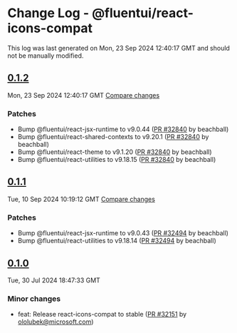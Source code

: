# Change Log - @fluentui/react-icons-compat

This log was last generated on Mon, 23 Sep 2024 12:40:17 GMT and should not be manually modified.

<!-- Start content -->

## [0.1.2](https://github.com/microsoft/fluentui/tree/@fluentui/react-icons-compat_v0.1.2)

Mon, 23 Sep 2024 12:40:17 GMT 
[Compare changes](https://github.com/microsoft/fluentui/compare/@fluentui/react-icons-compat_v0.1.1..@fluentui/react-icons-compat_v0.1.2)

### Patches

- Bump @fluentui/react-jsx-runtime to v9.0.44 ([PR #32840](https://github.com/microsoft/fluentui/pull/32840) by beachball)
- Bump @fluentui/react-shared-contexts to v9.20.1 ([PR #32840](https://github.com/microsoft/fluentui/pull/32840) by beachball)
- Bump @fluentui/react-theme to v9.1.20 ([PR #32840](https://github.com/microsoft/fluentui/pull/32840) by beachball)
- Bump @fluentui/react-utilities to v9.18.15 ([PR #32840](https://github.com/microsoft/fluentui/pull/32840) by beachball)

## [0.1.1](https://github.com/microsoft/fluentui/tree/@fluentui/react-icons-compat_v0.1.1)

Tue, 10 Sep 2024 10:19:12 GMT 
[Compare changes](https://github.com/microsoft/fluentui/compare/@fluentui/react-icons-compat_v0.1.0..@fluentui/react-icons-compat_v0.1.1)

### Patches

- Bump @fluentui/react-jsx-runtime to v9.0.43 ([PR #32494](https://github.com/microsoft/fluentui/pull/32494) by beachball)
- Bump @fluentui/react-utilities to v9.18.14 ([PR #32494](https://github.com/microsoft/fluentui/pull/32494) by beachball)

## [0.1.0](https://github.com/microsoft/fluentui/tree/@fluentui/react-icons-compat_v0.1.0)

Tue, 30 Jul 2024 18:47:33 GMT

### Minor changes

- feat: Release react-icons-compat to stable ([PR #32151](https://github.com/microsoft/fluentui/pull/32151) by ololubek@microsoft.com)
